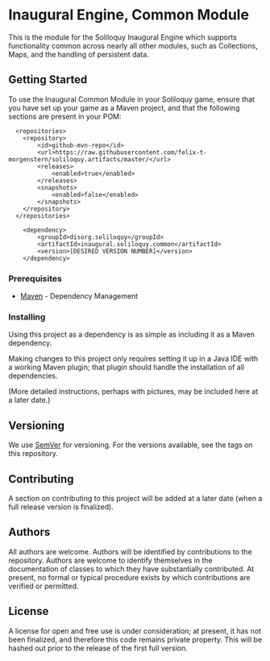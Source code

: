 # Inaugural Engine, Common Module

This is the module for the Soliloquy Inaugural Engine which supports functionality common across nearly all other modules, such as Collections, Maps, and the handling of persistent data.

## Getting Started

To use the Inaugural Common Module in your Soliloquy game, ensure that you have set up your game as a Maven project, and that the following sections are present in your POM:

```
  <repositories>
    <repository>
        <id>github-mvn-repo</id>
        <url>https://raw.githubusercontent.com/felix-t-morgenstern/soliloquy.artifacts/master/</url>
        <releases>
            <enabled>true</enabled>
        </releases>
        <snapshots>
            <enabled>false</enabled>
        </snapshots>
    </repository>
  </repositories>
```

```
    <dependency>
    	<groupId>disorg.soliloquy</groupId>
    	<artifactId>inaugural.soliloquy.common</artifactId>
    	<version>[DESIRED VERSION NUMBER]</version>
    </dependency>
```

### Prerequisites

* [Maven](https://maven.apache.org/) - Dependency Management

### Installing

Using this project as a dependency is as simple as including it as a Maven dependency.

Making changes to this project only requires setting it up in a Java IDE with a working Maven plugin; that plugin should handle the installation of all dependencies.

(More detailed instructions, perhaps with pictures, may be included here at a later date.)

## Versioning

We use [SemVer](http://semver.org/) for versioning. For the versions available, see the tags on this repository.

## Contributing

A section on contributing to this project will be added at a later date (when a full release version is finalized).

## Authors

All authors are welcome. Authors will be identified by contributions to the repository. Authors are welcome to identify themselves in the documentation of classes to which they have substantially contributed. At present, no formal or typical procedure exists by which contributions are verified or permitted.

## License

A license for open and free use is under consideration; at present, it has not been finalized, and therefore this code remains private property. This will be hashed out prior to the release of the first full version.
